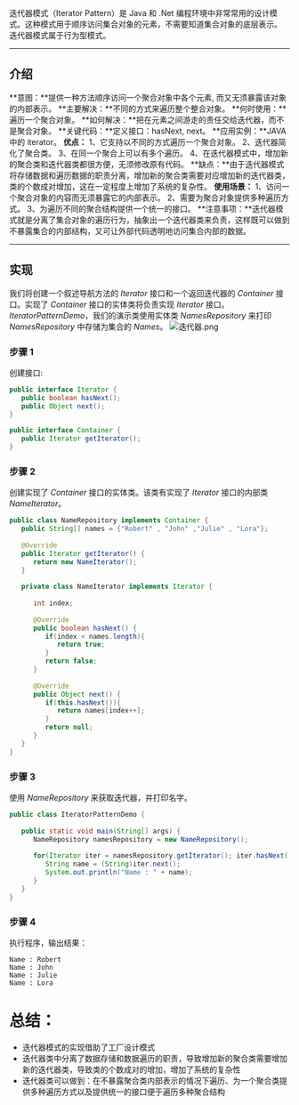 迭代器模式（Iterator Pattern）是 Java 和 .Net 编程环境中非常常用的设计模式。这种模式用于顺序访问集合对象的元素，不需要知道集合对象的底层表示。
迭代器模式属于行为型模式。

---

## 介绍
**意图：**提供一种方法顺序访问一个聚合对象中各个元素, 而又无须暴露该对象的内部表示。
**主要解决：**不同的方式来遍历整个整合对象。
**何时使用：**遍历一个聚合对象。
**如何解决：**把在元素之间游走的责任交给迭代器，而不是聚合对象。
**关键代码：**定义接口：hasNext, next。
**应用实例：**JAVA 中的 iterator。
**优点：** 1、它支持以不同的方式遍历一个聚合对象。 2、迭代器简化了聚合类。 3、在同一个聚合上可以有多个遍历。 4、在迭代器模式中，增加新的聚合类和迭代器类都很方便，无须修改原有代码。
**缺点：**由于迭代器模式将存储数据和遍历数据的职责分离，增加新的聚合类需要对应增加新的迭代器类，类的个数成对增加，这在一定程度上增加了系统的复杂性。
**使用场景：** 1、访问一个聚合对象的内容而无须暴露它的内部表示。 2、需要为聚合对象提供多种遍历方式。 3、为遍历不同的聚合结构提供一个统一的接口。
**注意事项：**迭代器模式就是分离了集合对象的遍历行为，抽象出一个迭代器类来负责，这样既可以做到不暴露集合的内部结构，又可让外部代码透明地访问集合内部的数据。

---

## 实现
我们将创建一个叙述导航方法的 _Iterator_ 接口和一个返回迭代器的 _Container_ 接口。实现了 _Container_ 接口的实体类将负责实现 _Iterator_ 接口。
_IteratorPatternDemo_，我们的演示类使用实体类 _NamesRepository_ 来打印 _NamesRepository_ 中存储为集合的 _Names_。
![迭代器.png](https://cdn.nlark.com/yuque/0/2024/png/40608915/1704804254869-f030bfe3-fa68-4a7f-b437-8a9bb0211c29.png#averageHue=%23f5eedb&clientId=ua709741b-ca8d-4&from=ui&id=udeb99ec1&originHeight=375&originWidth=784&originalType=binary&ratio=1.100000023841858&rotation=0&showTitle=false&size=116518&status=done&style=none&taskId=u7024ec3b-657d-4cf5-93cf-e387cf651b0&title=)
### 步骤 1
创建接口:
```java
public interface Iterator {
   public boolean hasNext();
   public Object next();
}
```
```java
public interface Container {
   public Iterator getIterator();
}
```
### 步骤 2
创建实现了 _Container_ 接口的实体类。该类有实现了 _Iterator_ 接口的内部类 _NameIterator_。
```java
public class NameRepository implements Container {
   public String[] names = {"Robert" , "John" ,"Julie" , "Lora"};
 
   @Override
   public Iterator getIterator() {
      return new NameIterator();
   }
 
   private class NameIterator implements Iterator {
 
      int index;
 
      @Override
      public boolean hasNext() {
         if(index < names.length){
            return true;
         }
         return false;
      }
 
      @Override
      public Object next() {
         if(this.hasNext()){
            return names[index++];
         }
         return null;
      }     
   }
}
```
### 步骤 3
使用 _NameRepository_ 来获取迭代器，并打印名字。
```java
public class IteratorPatternDemo {
   
   public static void main(String[] args) {
      NameRepository namesRepository = new NameRepository();
 
      for(Iterator iter = namesRepository.getIterator(); iter.hasNext();){
         String name = (String)iter.next();
         System.out.println("Name : " + name);
      }  
   }
}
```
### 步骤 4
执行程序，输出结果：
```
Name : Robert
Name : John
Name : Julie
Name : Lora
```
# 总结：

- 迭代器模式的实现借助了工厂设计模式
- 迭代器类中分离了数据存储和数据遍历的职责，导致增加新的聚合类需要增加新的迭代器类，导致类的个数成对的增加，增加了系统的复杂性
- 迭代器类可以做到：在不暴露聚合类内部表示的情况下遍历、为一个聚合类提供多种遍历方式以及提供统一的接口便于遍历多种聚合结构
